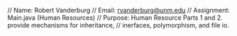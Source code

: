 // Name: Robert Vanderburg
// Email: rvanderburg@unm.edu
// Assignment: Main.java (Human Resources)
// Purpose: Human Resource Parts 1 and 2. provide mechanisms for inheritance, 
// inerfaces, polymorphism, and file io.
